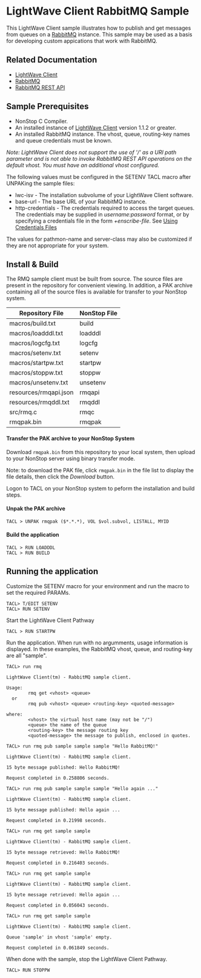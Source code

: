 # LightWave Client RabbitMQ Sample
This LightWave Client sample illustrates how to publish and get messages from queues on a
[RabbitMQ](https://www.rabbitmq.com/) instance. This sample may be used as a basis for
developing custom appications that work with RabbitMQ.

## Related Documentation
+ [LightWave Client](https://docs.nuwavetech.com/display/LWCLIENT)
+ [RabbitMQ](https://www.rabbitmq.com/documentation.html)
+ [RabbitMQ REST API](https://pulse.mozilla.org/api/)


## Sample Prerequisites

+ NonStop C Compiler.
+ An installed instance of [LightWave Client](https://docs.nuwavetech.com/display/LWCLIENT) version 1.1.2 or greater.
+ An installed RabbitMQ instance. The vhost, queue, routing-key names and queue credentials must be known.

*Note: LightWave Client does not support the use of '/' as a URI path parameter and is not able to invoke
RabbitMQ REST API operations on the default vhost. You must have an
additional vhost configured.*

The following values must be configured in the SETENV TACL macro after UNPAKing the sample files:

+ lwc-isv - The installation subvolume of your LightWave Client software.
+ base-url - The base URL of your RabbitMQ instance.
+ http-credentials - The credentials required to access the target queues. The credentials may be supplied in *username:password* format, or by specifying a credentials file in the form *+enscribe-file*. See
[Using Credentials Files](https://docs.nuwavetech.com/display/LWCLIENT/Using+Credentials+Files)

The values for pathmon-name and server-class may also be customized
if they are not appropriate for your system.

## Install & Build

The RMQ sample client must be built from source. The source files are present in the repository for convenient viewing.
In addition, a PAK archive containing all of the source files is available for transfer to your NonStop system.

| Repository File | NonStop File |
| -- | -- |
| macros/build.txt | build |
| macros/loadddl.txt | loadddl |
| macros/logcfg.txt | logcfg |
| macros/setenv.txt | setenv |
| macros/startpw.txt | startpw |
| macros/stoppw.txt | stoppw |
| macros/unsetenv.txt | unsetenv |
| resources/rmqapi.json | rmqapi |
| resources/rmqddl.txt | rmqddl |
| src/rmq.c | rmqc |
| rmqpak.bin | rmqpak |

#### Transfer the PAK archive to your NonStop System

Download `rmqpak.bin` from this repository to your local system, then upload to your NonStop server using binary transfer mode.

Note: to download the PAK file, click `rmqpak.bin` in the file list to display the file details, then click the *Download* button.

Logon to TACL on your NonStop system to peform the installation and build steps.

#### Unpak the PAK archive
```
TACL > UNPAK rmqpak ($*.*.*), VOL $vol.subvol, LISTALL, MYID
```
#### Build the application
```
TACL > RUN LOADDDL
TACL > RUN BUILD
```
## Running the application
Customize the SETENV macro for your environment and run the macro to set the required PARAMs.
```
TACL> T/EDIT SETENV
TACL> RUN SETENV
```
Start the LightWave Client Pathway
```
TACL > RUN STARTPW
```
Run the application. When run with no argumments, usage information
is displayed. In these examples, the RabbitMQ vhost, queue, and
routing-key are all "sample".
```
TACL> run rmq

LightWave Client(tm) - RabbitMQ sample client.

Usage:
        rmq get <vhost> <queue>
  or
        rmq pub <vhost> <queue> <routing-key> <quoted-message>

where:
        <vhost> the virtual host name (may not be "/")
        <queue> the name of the queue
        <routing-key> the message routing key
        <quoted-message> the message to publish, enclosed in quotes.

TACL> run rmq pub sample sample sample "Hello RabbitMQ!"

LightWave Client(tm) - RabbitMQ sample client.

15 byte message published: Hello RabbitMQ!

Request completed in 0.258806 seconds.

TACL> run rmq pub sample sample sample "Hello again ..."

LightWave Client(tm) - RabbitMQ sample client.

15 byte message published: Hello again ...

Request completed in 0.21998 seconds.

TACL> run rmq get sample sample

LightWave Client(tm) - RabbitMQ sample client.

15 byte message retrieved: Hello RabbitMQ!

Request completed in 0.216403 seconds.

TACL> run rmq get sample sample

LightWave Client(tm) - RabbitMQ sample client.

15 byte message retrieved: Hello again ...

Request completed in 0.056043 seconds.

TACL> run rmq get sample sample

LightWave Client(tm) - RabbitMQ sample client.

Queue 'sample' in vhost 'sample' empty.

Request completed in 0.061849 seconds.

```
When done with the sample, stop the LightWave Client Pathway.
```
TACL> RUN STOPPW
```
